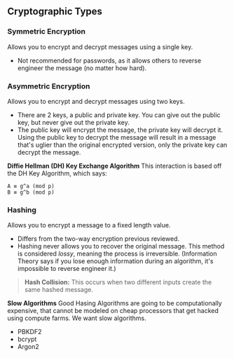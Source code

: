 ## Cryptographic Types

### Symmetric Encryption
Allows you to encrypt and decrypt messages using a single key. 

- Not recommended for passwords, as it allows others to reverse engineer the message (no matter how hard). 

### Asymmetric Encryption
Allows you to encrypt and decrypt messages using two keys.

- There are 2 keys, a public and private key. You can give out the public key, but never give out the private key.
- The public key will encrypt the message, the private key will decrypt it. Using the public key to decrypt the message will result in a message that's uglier than the original encrypted version, only the private key can decrypt the message.

**Diffie Hellman (DH) Key Exchange Algorithm**
This interaction is based off the DH Key Algorithm, which says:

```
A ≡ g^a (mod p)
B ≡ g^b (mod p)
```


### Hashing
Allows you to encrypt a message to a fixed length value. 

- Differs from the two-way encryption previous reviewed. 
- Hashing never allows you to recover the original message. This method is considered _lossy_, meaning the process is irreversible. (Information Theory says if you lose enough information during an algorithm, it's impossible to reverse engineer it.)

> **Hash Collision:** This occurs when two different inputs create the same hashed message. 

**Slow Algorithms**
Good Hasing Algorithms are going to be computationally expensive, that cannot be modeled on cheap processors that get hacked using compute farms. We want slow algorithms. 

- PBKDF2
- bcrypt
- Argon2


